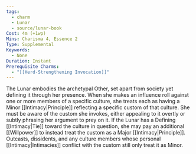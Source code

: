 ```yaml
---
tags:
  - charm
  - Lunar
  - source/lunar-book
Cost: 4m (+1wp)
Mins: Charisma 4, Essence 2
Type: Supplemental
Keywords:
  - None
Duration: Instant
Prerequisite Charms:
  - "[[Herd-Strengthening Invocation]]"
---
```

The Lunar embodies the archetypal Other, set apart from society yet defining it through her presence. When she makes an influence roll against one or more members of a specific culture, she treats each as having a Minor [[Intimacy|Principle]] reflecting a specific custom of that culture. She must be aware of the custom she invokes, either appealing to it overtly or subtly phrasing her argument to prey on it. If the Lunar has a Defining [[Intimacy|Tie]] toward the culture in question, she may pay an additional [[Willpower]] to instead treat the custom as a Major [[Intimacy|Principle]]. Outcasts, dissidents, and any culture members whose personal [[Intimacy|Intimacies]] conflict with the custom still only treat it as Minor.